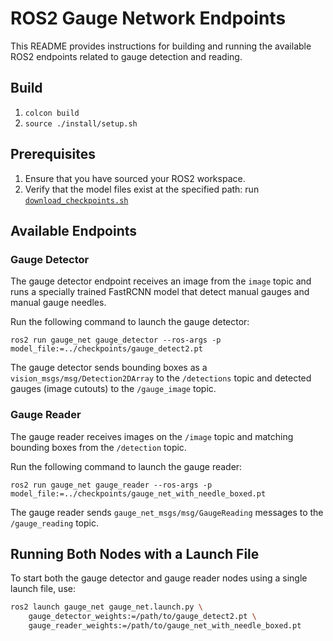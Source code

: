 # ROS2 Gauge Network Endpoints



This README provides instructions for building and running the available ROS2 endpoints related to gauge detection and reading.

## Build

1. `colcon build`
1. `source ./install/setup.sh`

## Prerequisites

1. Ensure that you have sourced your ROS2 workspace.
2. Verify that the model files exist at the specified path: run [`download_checkpoints.sh`](../download_checkpoints.sh) 

## Available Endpoints

### Gauge Detector

The gauge detector endpoint receives an image from the `image` topic and runs a specially trained FastRCNN model that detect manual gauges and manual gauge needles. 

Run the following command to launch the gauge detector:
```
ros2 run gauge_net gauge_detector --ros-args -p model_file:=../checkpoints/gauge_detect2.pt
```

The gauge detector sends bounding boxes as a `vision_msgs/msg/Detection2DArray` to the `/detections` topic and detected gauges (image cutouts) to the `/gauge_image` topic.

### Gauge Reader

The gauge reader receives images on the `/image` topic and matching bounding boxes from the `/detection` topic. 

Run the following command to launch the gauge reader:
```
ros2 run gauge_net gauge_reader --ros-args -p model_file:=../checkpoints/gauge_net_with_needle_boxed.pt
```

The gauge reader sends `gauge_net_msgs/msg/GaugeReading` messages to the `/gauge_reading` topic.

## Running Both Nodes with a Launch File  

To start both the gauge detector and gauge reader nodes using a single launch file, use:  
```bash
ros2 launch gauge_net gauge_net.launch.py \
    gauge_detector_weights:=/path/to/gauge_detect2.pt \
    gauge_reader_weights:=/path/to/gauge_net_with_needle_boxed.pt
```
